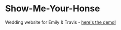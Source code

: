 # Show-Me-Your-Honse
Wedding website for Emily &amp; Travis - [here's the demo!](https://4mber.github.io/Show-Me-Your-Honse/)
